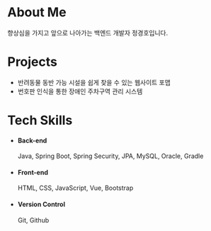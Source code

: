<h1>About Me</h1>

향상심을 가지고 앞으로 나아가는 백엔드 개발자 정경호입니다.

<h1>Projects</h1>

- 반려동물 동반 가능 시설을 쉽게 찾을 수 있는 웹사이트 포맵
- 번호판 인식을 통한 장애인 주차구역 관리 시스템

<h1>Tech Skills</h1>

- #### Back-end
  
    Java, Spring Boot, Spring Security, JPA, MySQL, Oracle, Gradle

- #### Front-end

    HTML, CSS, JavaScript, Vue, Bootstrap

- #### Version Control
  
    Git, Github
